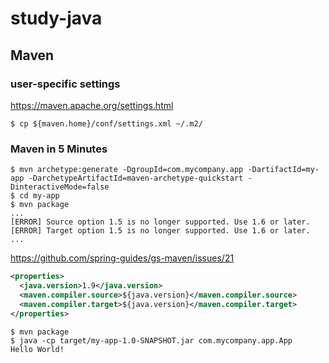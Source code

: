# study-java

## Maven

### user-specific settings

https://maven.apache.org/settings.html

```console
$ cp ${maven.home}/conf/settings.xml ~/.m2/
```

### Maven in 5 Minutes

```console
$ mvn archetype:generate -DgroupId=com.mycompany.app -DartifactId=my-app -DarchetypeArtifactId=maven-archetype-quickstart -DinteractiveMode=false
$ cd my-app
$ mvn package
...
[ERROR] Source option 1.5 is no longer supported. Use 1.6 or later.
[ERROR] Target option 1.5 is no longer supported. Use 1.6 or later.
...
```

https://github.com/spring-guides/gs-maven/issues/21

```xml:pom.xml
<properties>
  <java.version>1.9</java.version>
  <maven.compiler.source>${java.version}</maven.compiler.source>
  <maven.compiler.target>${java.version}</maven.compiler.target>
</properties>
```

```console
$ mvn package
$ java -cp target/my-app-1.0-SNAPSHOT.jar com.mycompany.app.App
Hello World!
```
